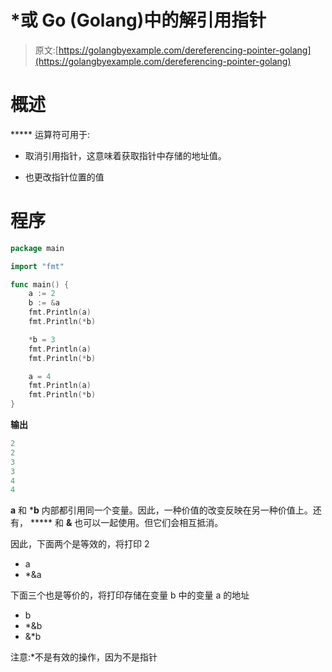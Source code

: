 # *或 Go (Golang)中的解引用指针

> 原文:[https://golangbyexample.com/dereferencing-pointer-golang](https://golangbyexample.com/dereferencing-pointer-golang)

# **概述**

***** 运算符可用于:

*   取消引用指针，这意味着获取指针中存储的地址值。

*   也更改指针位置的值

# **程序**

```go
package main

import "fmt"

func main() {
	a := 2
	b := &a
	fmt.Println(a)
	fmt.Println(*b)

	*b = 3
	fmt.Println(a)
	fmt.Println(*b)

	a = 4
	fmt.Println(a)
	fmt.Println(*b)
}
```

**输出**

```go
2
2
3
3
4
4
```

**a** 和 ***b** 内部都引用同一个变量。因此，一种价值的改变反映在另一种价值上。还有， ***** 和 **&** 也可以一起使用。但它们会相互抵消。

因此，下面两个是等效的，将打印 2

*   a
*   *&a

下面三个也是等价的，将打印存储在变量 b 中的变量 a 的地址

*   b
*   *&b
*   &*b

注意:*不是有效的操作，因为不是指针